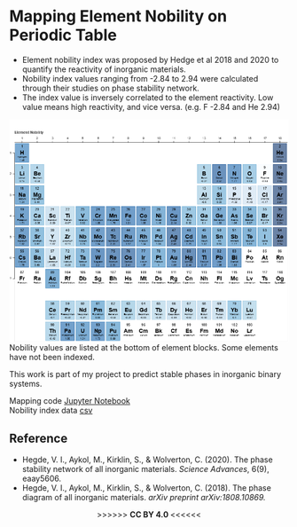 # Mapping Element Nobility on Periodic Table
- Element nobility index was proposed by Hedge et al 2018 and 2020 to quantify the reactivity of inorganic materials.   
- Nobility index values ranging from -2.84 to 2.94 were calculated through their studies on phase stability network. 
- The index value is inversely correlated to the element reactivity. Low value means high reactivity, and vice versa. (e.g. F -2.84 and He 2.94)

<img src="https://github.com/er1czz/element_nobility/blob/master/bokeh_plot.png?raw=true" align = "center" alt="drawing">
Nobility values are listed at the bottom of element blocks. Some elements have not been indexed.  
   
This work is part of my project to predict stable phases in inorganic binary systems.

Mapping code [Jupyter Notebook](https://github.com/er1czz/elements/blob/master/mapping_element_nobility.ipynb)   
Nobility index data [csv](https://github.com/er1czz/elements/blob/master/nobility_index.csv)  

## Reference
- Hegde, V. I., Aykol, M., Kirklin, S., & Wolverton, C. (2020). The phase stability network of all inorganic materials. <em>Science Advances</em>, 6(9), eaay5606.
- Hegde, V. I., Aykol, M., Kirklin, S., & Wolverton, C. (2018). The phase diagram of all inorganic materials. <em>arXiv preprint arXiv:1808.10869.</em>

<p align="center">  >>>>>> <b> CC BY 4.0 </b> <<<<<<</p>
